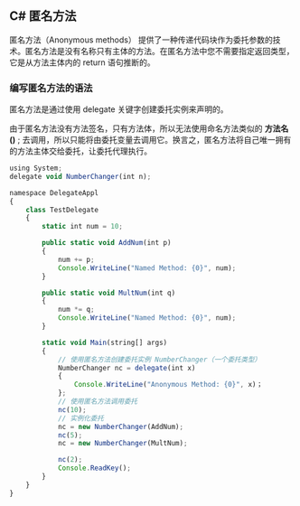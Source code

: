 ## C# 匿名方法

匿名方法（Anonymous methods） 提供了一种传递代码块作为委托参数的技术。匿名方法是没有名称只有主体的方法。在匿名方法中您不需要指定返回类型，它是从方法主体内的 return 语句推断的。

### 编写匿名方法的语法

匿名方法是通过使用 delegate 关键字创建委托实例来声明的。

由于匿名方法没有方法签名，只有方法体，所以无法使用命名方法类似的 **方法名()** ; 去调用，所以只能将由委托变量去调用它。换言之，匿名方法将自己唯一拥有的方法主体交给委托，让委托代理执行。

```javascript
using System;
delegate void NumberChanger(int n);

namespace DelegateAppl
{
    class TestDelegate
    {
        static int num = 10;

        public static void AddNum(int p)
        {
            num += p;
            Console.WriteLine("Named Method: {0}", num);
        }

        public static void MultNum(int q)
        {
            num *= q;
            Console.WriteLine("Named Method: {0}", num);
        }

        static void Main(string[] args)
        {
            // 使用匿名方法创建委托实例 NumberChanger（一个委托类型）
            NumberChanger nc = delegate(int x)
            {
                Console.WriteLine("Anonymous Method: {0}", x)；
            };
            // 使用匿名方法调用委托
            nc(10);
            // 实例化委托
            nc = new NumberChanger(AddNum);
            nc(5);
            nc = new NumberChanger(MultNum);

            nc(2);
            Console.ReadKey();
        }
    }
}
```
